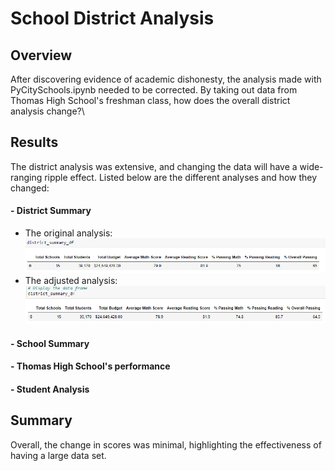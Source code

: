 # School District Analysis
## Overview
After discovering evidence of academic dishonesty, the analysis made with PyCitySchools.ipynb needed to be corrected. By taking out data from Thomas High School's freshman class, how does the overall district analysis change?\

## Results
The district analysis was extensive, and changing the data will have a wide-ranging ripple effect. Listed below are the different analyses and how they changed:
#### - District Summary
- The original analysis:
![Original District Summary](/Resources/district_summary_mod.png)
- The adjusted analysis:
![Adjusted District Summary](/Resources/district_summary_chal.png)

#### - School Summary

#### - Thomas High School's performance

#### - Student Analysis

## Summary
Overall, the change in scores was minimal, highlighting the effectiveness of having a large data set. 
